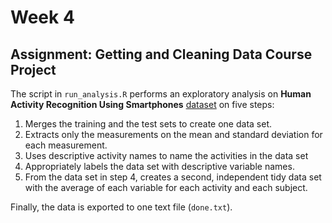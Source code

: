 # Week 4
## Assignment: Getting and Cleaning Data Course Project

The script in `run_analysis.R` performs an exploratory analysis on **Human Activity Recognition Using Smartphones** [dataset](http://archive.ics.uci.edu/ml/datasets/Human+Activity+Recognition+Using+Smartphones) on five steps:

1. Merges the training and the test sets to create one data set.
2. Extracts only the measurements on the mean and standard deviation for each measurement.
3. Uses descriptive activity names to name the activities in the data set
4. Appropriately labels the data set with descriptive variable names.
5. From the data set in step 4, creates a second, independent tidy data set with the average of each variable for each activity and each subject.

Finally, the data is exported to one text file (`done.txt`).
